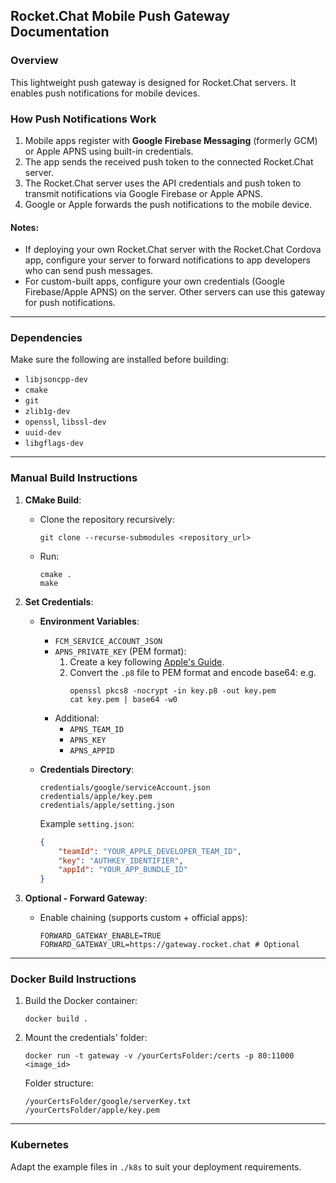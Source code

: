 ## Rocket.Chat Mobile Push Gateway Documentation

### Overview

This lightweight push gateway is designed for Rocket.Chat servers. It enables push notifications for mobile devices.

### How Push Notifications Work

1. Mobile apps register with **Google Firebase Messaging** (formerly GCM) or Apple APNS using built-in credentials.
2. The app sends the received push token to the connected Rocket.Chat server.
3. The Rocket.Chat server uses the API credentials and push token to transmit notifications via Google Firebase or Apple APNS.
4. Google or Apple forwards the push notifications to the mobile device.

#### Notes:

- If deploying your own Rocket.Chat server with the Rocket.Chat Cordova app, configure your server to forward
  notifications to app developers who can send push messages.
- For custom-built apps, configure your own credentials (Google Firebase/Apple APNS) on the server. Other servers can
  use this gateway for push notifications.

---

### Dependencies

Make sure the following are installed before building:

- `libjsoncpp-dev`
- `cmake`
- `git`
- `zlib1g-dev`
- `openssl`, `libssl-dev`
- `uuid-dev`
- `libgflags-dev`

---

### Manual Build Instructions

1. **CMake Build**:
    - Clone the repository recursively:
      ```
      git clone --recurse-submodules <repository_url>
      ```
    - Run:
      ```
      cmake .
      make
      ```

2. **Set Credentials**:
    - **Environment Variables**:
        - `FCM_SERVICE_ACCOUNT_JSON`
        - `APNS_PRIVATE_KEY` (PEM format):
            1. Create a key
               following [Apple's Guide](https://developer.apple.com/documentation/usernotifications/setting_up_a_remote_notification_server/establishing_a_token_based_connection_to_apns).
            2. Convert the `.p8` file to PEM format and encode base64:
               e.g.
               ```
               openssl pkcs8 -nocrypt -in key.p8 -out key.pem
               cat key.pem | base64 -w0
               ```
        - Additional:
            - `APNS_TEAM_ID`
            - `APNS_KEY`
            - `APNS_APPID`

    - **Credentials Directory**:
      ```
      credentials/google/serviceAccount.json
      credentials/apple/key.pem
      credentials/apple/setting.json
      ```
      Example `setting.json`:
      ```json
      {
          "teamId": "YOUR_APPLE_DEVELOPER_TEAM_ID",
          "key": "AUTHKEY_IDENTIFIER",
          "appId": "YOUR_APP_BUNDLE_ID"
      }
      ```

3. **Optional - Forward Gateway**:
    - Enable chaining (supports custom + official apps):
      ```
      FORWARD_GATEWAY_ENABLE=TRUE
      FORWARD_GATEWAY_URL=https://gateway.rocket.chat # Optional
      ```

---

### Docker Build Instructions

1. Build the Docker container:
   ```
   docker build .
   ```
2. Mount the credentials' folder:
   ```
   docker run -t gateway -v /yourCertsFolder:/certs -p 80:11000 <image_id>
   ```
   Folder structure:
   ```
   /yourCertsFolder/google/serverKey.txt
   /yourCertsFolder/apple/key.pem
   ```

---

### Kubernetes

Adapt the example files in `./k8s` to suit your deployment requirements.